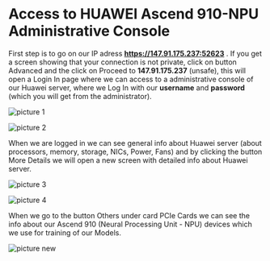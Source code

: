 # Access to HUAWEI Ascend 910-NPU Administrative Console

First step is to go on our IP adress **https://147.91.175.237:52623**  . If you get a screen showing that your connection is not private, click on button Advanced and the click on Proceed to **147.91.175.237** (unsafe), this will open a Login In page where we can access to a administrative console of our Huawei server, where we Log In with our **username** and **password** (which you will get from the administrator).

![picture 1](https://user-images.githubusercontent.com/97163298/149990643-8594a920-fce7-46d0-b6d5-3930d5885266.png)



![picture 2](https://user-images.githubusercontent.com/97163298/149986654-9be6a18b-f1b3-42ae-9f03-036cc3c0b9ca.png)

When we are logged in we can see general info about Huawei server (about processors, memory, storage, NICs, Power, Fans) and by clicking the button More Details we will open a new screen with detailed info about Huawei server.  

![picture 3](https://user-images.githubusercontent.com/97163298/149989000-f7bb988b-97fe-47e9-9e8f-6d74aa6abe63.png)



![picture 4](https://user-images.githubusercontent.com/97163298/149987552-5d584cef-1f7d-4ea1-8795-4d88fdccfcfa.png)

When we go to the button Others under card PCIe Cards we can see the info about our Ascend 910 (Neural Processing Unit - NPU) devices which we use for training of our Models.

![picture new](https://user-images.githubusercontent.com/97163298/149987766-8cf4315f-c1ed-4190-b1df-7b4507f53541.png)




